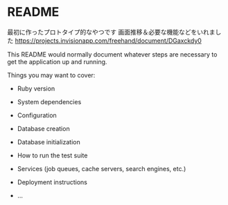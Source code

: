# README

最初に作ったプロトタイプ的なやつです
画面推移＆必要な機能などをいれました
https://projects.invisionapp.com/freehand/document/DGaxckdy0

This README would normally document whatever steps are necessary to get the
application up and running.

Things you may want to cover:

* Ruby version

* System dependencies

* Configuration

* Database creation

* Database initialization

* How to run the test suite

* Services (job queues, cache servers, search engines, etc.)

* Deployment instructions

* ...
